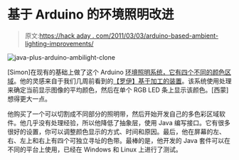 # 基于 Arduino 的环境照明改进

> 原文:[https://hack aday . com/2011/03/03/arduino-based-ambient-lighting-improvements/](https://hackaday.com/2011/03/03/arduino-based-ambient-lighting-improvements/)

![](../Images/ca27275f47ca6baa026b177254bcb639.png "java-plus-arduino-ambilight-clone")

[Simon]在现有的基础上做了这个 Arduino [环境照明系统，它有四个不同的颜色区域](http://www.instructables.com/id/Java-Microcontroller-LED-TV-Ambient-Light)。他的灵感来自于我们几周前看到的[【罗伊】基于加工的装置](http://siliconrepublic.blogspot.com/2011/02/arduino-based-pc-ambient-lighting.html)。该系统使用处理来确定当前显示图像的平均颜色，然后在单个 RGB LED 条上显示该颜色。[西蒙]想得更大一点。

他购买了一个可以切割成不同部分的照明带，然后开始开发自己的多色彩区域软件。他几乎没有处理经验，所以他降低了抽象层，使用 Java 编写接口。它有很多很好的设置，你可以调整颜色显示的方式、时间和原因。最后，他在屏幕的左、右、左上和右上有四个可独立寻址的色带。最棒的是，他开发的 Java 套件可以在不同的平台上使用，已经在 Windows 和 Linux 上进行了测试。